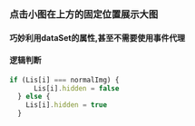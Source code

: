 ### 点击小图在上方的固定位置展示大图
#### 巧妙利用dataSet的属性,甚至不需要使用事件代理
#### 逻辑判断
```javascript
if (Lis[i] === normalImg) {
      Lis[i].hidden = false
  } else {
    Lis[i].hidden = true
  }
```